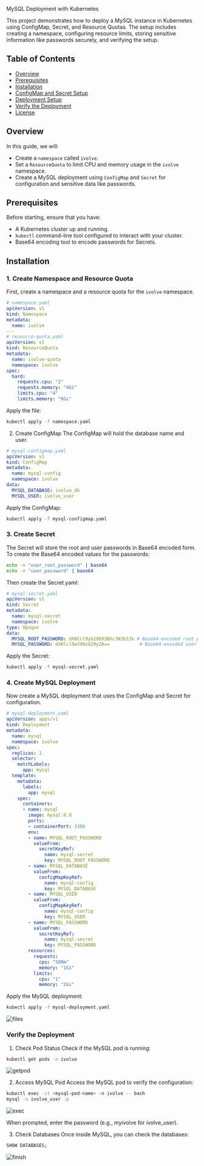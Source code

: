  MySQL Deployment with Kubernetes

This project demonstrates how to deploy a MySQL instance in Kubernetes using ConfigMap, Secret, and Resource Quotas. The setup includes creating a namespace, configuring resource limits, storing sensitive information like passwords securely, and verifying the setup.

## Table of Contents
- [Overview](#overview)
- [Prerequisites](#prerequisites)
- [Installation](#installation)
- [ConfigMap and Secret Setup](#configmap-and-secret-setup)
- [Deployment Setup](#deployment-setup)
- [Verify the Deployment](#verify-the-deployment)
- [License](#license)

## Overview
In this guide, we will:
- Create a `namespace` called `ivolve`.
- Set a `ResourceQuota` to limit CPU and memory usage in the `ivolve` namespace.
- Create a MySQL deployment using `ConfigMap` and `Secret` for configuration and sensitive data like passwords.

## Prerequisites
Before starting, ensure that you have:
- A Kubernetes cluster up and running.
- `kubectl` command-line tool configured to interact with your cluster.
- Base64 encoding tool to encode passwords for Secrets.

## Installation

### 1. Create Namespace and Resource Quota
First, create a namespace and a resource quota for the `ivolve` namespace.

```yaml
# namespace.yaml
apiVersion: v1
kind: Namespace
metadata:
  name: ivolve
---
# resource-quota.yaml
apiVersion: v1
kind: ResourceQuota
metadata:
  name: ivolve-quota
  namespace: ivolve
spec:
  hard:
    requests.cpu: "2"
    requests.memory: "4Gi"
    limits.cpu: "4"
    limits.memory: "8Gi"
```
Apply the file:
```bash
kubectl apply -f namespace.yaml
```
2. Create ConfigMap
The ConfigMap will hold the database name and user.

```yaml
# mysql-configmap.yaml
apiVersion: v1
kind: ConfigMap
metadata:
  name: mysql-config
  namespace: ivolve
data:
  MYSQL_DATABASE: ivolve_db
  MYSQL_USER: ivolve_user
```
Apply the ConfigMap:
```bash
kubectl apply -f mysql-configmap.yaml
```
### 3. Create Secret
The Secret will store the root and user passwords in Base64 encoded form.
To create the Base64 encoded values for the passwords:
```bash
echo -n "user_root_password" | base64
echo -n "user_password" | base64
```
Then create the Secret.yaml:
```yaml
# mysql-secret.yaml
apiVersion: v1
kind: Secret
metadata:
  name: mysql-secret
  namespace: ivolve
type: Opaque
data:
  MYSQL_ROOT_PASSWORD: dXNlcl9yb290X3Bhc3N3b3Jk # Base64-encoded root password
  MYSQL_PASSWORD: dXNlcl9wYXNzd29yZA==           # Base64-encoded user password
```
Apply the Secret:
```bash
kubectl apply -f mysql-secret.yaml
```

### 4. Create MySQL Deployment
Now create a MySQL deployment that uses the ConfigMap and Secret for configuration.

```yaml
# mysql-deployment.yaml
apiVersion: apps/v1
kind: Deployment
metadata:
  name: mysql
  namespace: ivolve
spec:
  replicas: 1
  selector:
    matchLabels:
      app: mysql
  template:
    metadata:
      labels:
        app: mysql
    spec:
      containers:
      - name: mysql
        image: mysql:8.0
        ports:
        - containerPort: 3306
        env:
        - name: MYSQL_ROOT_PASSWORD
          valueFrom:
            secretKeyRef:
              name: mysql-secret
              key: MYSQL_ROOT_PASSWORD
        - name: MYSQL_DATABASE
          valueFrom:
            configMapKeyRef:
              name: mysql-config
              key: MYSQL_DATABASE
        - name: MYSQL_USER
          valueFrom:
            configMapKeyRef:
              name: mysql-config
              key: MYSQL_USER
        - name: MYSQL_PASSWORD
          valueFrom:
            secretKeyRef:
              name: mysql-secret
              key: MYSQL_PASSWORD
        resources:
          requests:
            cpu: "500m"
            memory: "1Gi"
          limits:
            cpu: "1"
            memory: "2Gi"
```
Apply the MySQL deployment:

```bash
kubectl apply -f mysql-deployment.yaml
```
![files](https://github.com/user-attachments/assets/7b6ed891-084f-4d42-8372-7a0347567fa0)

### Verify the Deployment
1. Check Pod Status
Check if the MySQL pod is running:

```bash
kubectl get pods -n ivolve
```
![getpod](https://github.com/user-attachments/assets/9430caf5-c815-41e3-bf5d-d898cdd2b8f9)

2. Access MySQL Pod
Access the MySQL pod to verify the configuration:

```bash
kubectl exec -it <mysql-pod-name> -n ivolve -- bash
mysql -u ivolve_user -p
```
![exec](https://github.com/user-attachments/assets/ded93765-c948-456d-979a-bd41c43e8179)

When prompted, enter the password (e.g., myivolve for ivolve_user).

3. Check Databases
Once inside MySQL, you can check the databases:

```sql
SHOW DATABASES;
```
![finish](https://github.com/user-attachments/assets/1eedcdbe-a06e-4283-ae70-1adf535d55ed)
